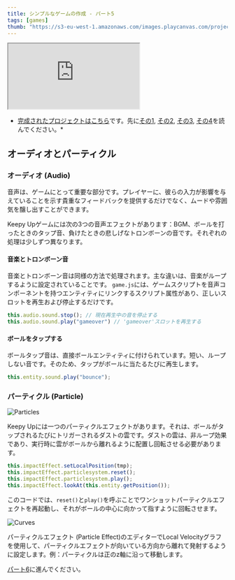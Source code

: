 ```yaml
---
title: シンプルなゲームの作成 - パート5
tags: [games]
thumb: "https://s3-eu-west-1.amazonaws.com/images.playcanvas.com/projects/12/406050/LIJTDO-image-75.jpg"
---
```


<div className="iframe-container">
    <iframe loading="lazy" src="https://playcanv.as/p/KH37bnOk/?overlay=false" title="Making a Simple Game - Part 5"></iframe>
</div>

* [完成されたプロジェクトはこちら][9]です。先に[その1][1], [その2][2], [その3][3], [その4][4]を読んでください。*

## オーディオとパーティクル

### オーディオ (Audio)

音声は、ゲームにとって重要な部分です。プレイヤーに、彼らの入力が影響を与えていることを示す貴重なフィードバックを提供するだけでなく、ムードや雰囲気を醸し出すことができます。

Keepy Upゲームには次の3つの音声エフェクトがあります：BGM、ボールを打ったときのタップ音、負けたときの悲しげなトロンボーンの音です。それぞれの処理は少しずつ異なります。

#### 音楽とトロンボーン音

音楽とトロンボーン音は同様の方法で処理されます。主な違いは、音楽がループするように設定されていることです。 `game.js`には、ゲームスクリプトを音声コンポーネントを持つエンティティにリンクするスクリプト属性があり、正しいスロットを再生および停止するだけです。

```javascript
this.audio.sound.stop(); // 現在再生中の音を停止する
this.audio.sound.play("gameover") // 'gameover'スロットを再生する
```

#### ボールをタップする

ボールタップ音は、直接ボールエンティティに付けられています。短い、ループしない音です。そのため、タップがボールに当たるたびに再生します。

```javascript
this.entity.sound.play("bounce");
```

### パーティクル (Particle)

![Particles](/images/tutorials/beginner/keepyup-part-five/particle-bounce.gif)

Keepy Upには一つのパーティクルエフェクトがあります。それは、ボールがタップされるたびにトリガーされるダストの雲です。ダストの雲は、非ループ効果であり、実行時に雲がボールから離れるように配置し回転させる必要があります。

```javascript
this.impactEffect.setLocalPosition(tmp);
this.impactEffect.particlesystem.reset();
this.impactEffect.particlesystem.play();
this.impactEffect.lookAt(this.entity.getPosition());
```

このコードでは、`reset()`と`play()`を呼ぶことでワンショットパーティクルエフェクトを再起動し、それがボールの中心に向かって指すように回転させます。

![Curves](/images/tutorials/beginner/keepyup-part-five/particle-velocity-curves.jpg)

パーティクルエフェクト (Particle Effect)のエディターでLocal Velocityグラフを使用して、パーティクルエフェクトが向いている方向から離れて発射するように設定します。例：パーティクルは正のz軸に沿って移動します。

[パート6][6]に進んでください。

[1]: /tutorials/keepyup-part-one/
[2]: /tutorials/keepyup-part-two/
[3]: /tutorials/keepyup-part-three/
[4]: /tutorials/keepyup-part-four/
[6]: /tutorials/keepyup-part-six/
[9]: https://playcanvas.com/project/406050
